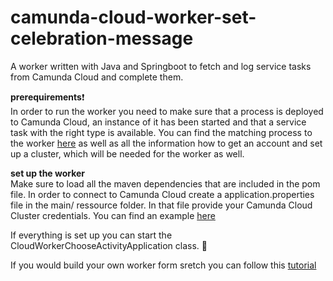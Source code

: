 # camunda-cloud-worker-set-celebration-message

A worker written with Java and Springboot to fetch and log service tasks from Camunda Cloud and complete them. 

 **prerequirements**:exclamation: \
In order to run the worker you need to make sure that a process is deployed to Camunda Cloud, an instance of it has been started and that a service task with the right type is available. You can find the matching process to the worker [here](https://github.com/Nlea/camunda-cloud-corona-update-process) as well as all the information how to get an account and set up a cluster, which will be needed for the worker as well.

**set up the worker** \
Make sure to load all the maven dependencies that are included in the pom file. In order to connect to Camunda Cloud create a application.properties file in the main/ ressource folder. In that file provide your Camunda Cloud Cluster credentials. You can find an example [here](https://docs.camunda.io/docs/guides/setting-up-development-project#configure-connection) 

If everything is set up you can start the CloudWorkerChooseActivityApplication class. :tada:


If you would build your own worker form sretch you can follow this [tutorial](https://docs.camunda.io/docs/guides/setting-up-development-project#prerequisites)
